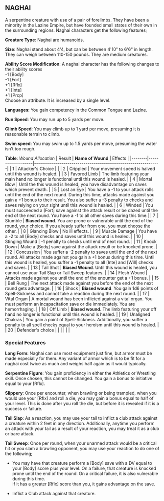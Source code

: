 ## NAGHAI
A serpentine creature with use of a pair of forelimbs. They have been a minority in the Lazine Empire, but have founded small states of their own in the surrounding regions. Naghai characters get the following features;

**Creature Type**: Naghai are humanoids.

**Size**: Naghai stand about 4'4, but can be between 4'10" to 6'6" in length. They can weigh between 110-150 pounds. They are medium creatures.

**Ability Score Modification**: A naghai character has the following changes to their ability scores  
-1 [Body]  
-1 [Fort]  
+1 [Rflx]  
+1 [Inte]  
+1 [Prcp]  
Choose an attribute. It is increased by a single level.

**Languages**: You gain competency in the Common Tongue and Lazine.

**Run Speed**: You may run up to 5 yards per move.

**Climb Speed**: You may climb up to 1 yard per move, presuming it is reasonable terrain to climb.

**Swim speed**: You may swim up to 1.5 yards per move, presuming the water isn’t too rough.

**Table**: *Wound Allocation*
| Result | **Name of Wound** | Effects                                                        |
|--------|-------------------|----------------------------------------------------------------|
|   1    | Attacker's Choice |                                                                |
|   2    | Crippled          | Your movement speed is halved until this wound is healed.      |
|   3    | Favored Limb      | The limb featuring your main hand no longer is functional until this wound is healed. |
|   4    | Mortal Blow       | Until the this wound is healed, you have disadvantage on saves which prevent death. |
|   5    | Lost an Eye       | You have a -1 to your attack rolls until the end of the next round. During this time, attacks made against you gain a +1 bonus to their result. You also suffer a -3 penalty to checks and saves relying on your sight until this wound is healed. |
|   6    | Winded            | You must succeeded a [Fort] save against the attack result or be dazed until the end of the next round. You have a -1 to all other saves during this time.|
|   7    | Stumble | **Biased wound**. You are prone or vulnerable until the end of the round, your choice. If you already suffer from one, you must choose the other. |
|   8    | Glancing Blow     | No ill effects.                                     |
|   9    | Muscle Damage     | You have a -2 to all [Body] checks and saves until this wound is healed. |
|   10   | Stinging Wound    | -1 penalty to checks until end of next round. |
|   11   | Knock Down | Make a [Body] save against the attack result  or be knocked prone. |
|   12   | Concussion | You suffer a -2 penalty to saves until the end of the next round. All attacks made against you gain a +1 bonus during this time. Until this wound is healed, you suffer a -1 penalty to all [Inte] and [Will] checks and saves. |
|   13   | Tail Shot | **Biased Wound**. Until this wound is healed, you cannot use your Tail Slap or Tail Sweep features. |
|   14   | Flesh Wound | Attacks made against you until the end of the enounter get a +1 bonus. |
|   15   | Bell Rung | The next attack made against you before the end of the next round gets advantage.  |
|   16   | Shock | **Biased wound**. You gain 1d6 points of Spell-Sickness and cannot take a reaction during the next round. |
|   17   | Vital Organ          |  A mortal wound has been inflicted against a vital organ. You must perform an incapacitation save or die immediately. You are hemorrhaging. |
|   18   | Off Limb | **Biased wound**. The limb featuring your off hand no longer is functional until this wound is healed. |
|   19   | Unaligned Chakras | You gain a point of Spell-Sickness. Additionally, you suffer a penalty to all spell checks equal to your heroism until this wound is healed. |
|   20   | Defender's choice |                                   |
|        |                                                |                                   |

### Special Features

**Long Form**: Naghai can use most equipment just fine, but armor must be made especially for them. Any variant of armor which is to be fit for a naghai cost twice as much and weighs half again as it would typically. 

**Serpentine Figure**: You gain proficiency in either the Athletics or Wrestling skill. Once chosen, this cannot be changed.
You gain a bonus to initiative equal to your [Rflx].

**Slippery**: Once per encounter, when brawling or being trampled, when you would use your [Rflx] and roll a die, you may gain a bonus equal to half of your level. This is done after you roll the die, but before it is revealed if it is a success or failure.

**Tail Slap**: As a reaction, you may use your tail to inflict a club attack against a creature within 2 feet in any direction. Additionally, anytime you perform an attack with your tail as a result of your reaction, you may treat it as a club or bare attack.

**Tail Sweep**: Once per round, when your unarmed attack would be a critical hit or you slam a brawling opponent, you may use your reaction to do one of the following;

* You may have that creature perform a [Body] save with a DV equal to your [Body] score plus your level. On a failure, that creature is knocked prone until the end of the round. On a critical failure, it is also vulnerable during this time.  
If it has a greater [Rflx] score than you, it gains advantage on the save.

* Inflict a Club attack against that creature.
